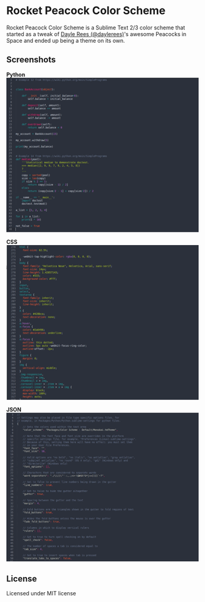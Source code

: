 Rocket Peacock Color Scheme
===========================

Rocket Peacock Color Scheme is a Sublime Text 2/3 color scheme that started as a tweak of [Dayle Rees (@daylerees)](https://github.com/daylerees/)'s awesome Peacocks in Space and ended up being a theme on its own.

Screenshots
----------

**Python**
![Python](screenshots/python.png)

**CSS**
![CSS](screenshots/css.png)

**JSON**
![JSON](screenshots/json.png)

License
-------
Licensed under MIT license
